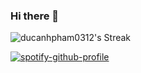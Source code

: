 ### Hi there 👋

![ducanhpham0312's Streak](https://github-readme-streak-stats.herokuapp.com/?user=ducanhpham0312&theme=dark&hide_border=true)


[![spotify-github-profile](https://spotify-github-profile.vercel.app/api/view?uid=31m65g2tkapqdysb4lc6gperrbue&cover_image=true&theme=novatorem&show_offline=false&background_color=000000&interchange=false&bar_color=53b14f&bar_color_cover=false)](https://spotify-github-profile.vercel.app/api/view?uid=31m65g2tkapqdysb4lc6gperrbue&redirect=true)

<!--
**ducanhpham0312/ducanhpham0312** is a ✨ _special_ ✨ repository because its `README.md` (this file) appears on your GitHub profile.

Here are some ideas to get you started:

- 🔭 I’m currently working on ...
- 🌱 I’m currently learning ...
- 👯 I’m looking to collaborate on ...
- 🤔 I’m looking for help with ...
- 💬 Ask me about ...
- 📫 How to reach me: ...
- 😄 Pronouns: ...
- ⚡ Fun fact: ...
-->
